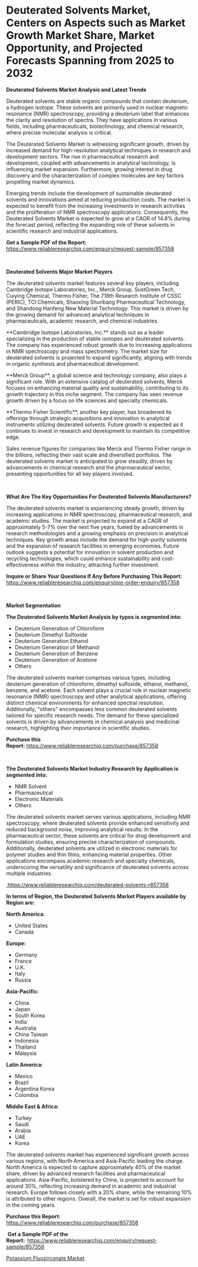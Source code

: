<p><h1>Deuterated Solvents Market, Centers on Aspects such as Market Growth Market Share, Market Opportunity, and Projected Forecasts Spanning from 2025 to 2032</h1></p><p><strong>Deuterated Solvents Market Analysis and Latest Trends</strong></p>
<p><p>Deuterated solvents are stable organic compounds that contain deuterium, a hydrogen isotope. These solvents are primarily used in nuclear magnetic resonance (NMR) spectroscopy, providing a deuterium label that enhances the clarity and resolution of spectra. They have applications in various fields, including pharmaceuticals, biotechnology, and chemical research, where precise molecular analysis is critical.</p><p>The Deuterated Solvents Market is witnessing significant growth, driven by increased demand for high-resolution analytical techniques in research and development sectors. The rise in pharmaceutical research and development, coupled with advancements in analytical technology, is influencing market expansion. Furthermore, growing interest in drug discovery and the characterization of complex molecules are key factors propelling market dynamics.</p><p>Emerging trends include the development of sustainable deuterated solvents and innovations aimed at reducing production costs. The market is expected to benefit from the increasing investments in research activities and the proliferation of NMR spectroscopy applications. Consequently, the Deuterated Solvents Market is expected to grow at a CAGR of 14.8% during the forecast period, reflecting the expanding role of these solvents in scientific research and industrial applications.</p></p>
<p><strong>Get a Sample PDF of the Report:&nbsp;</strong> <a href="https://www.reliableresearchiq.com/enquiry/request-sample/857358?utm_campaign=2284&utm_medium=2&utm_source=Github&utm_content=ia&utm_term=01042025&utm_id=deuterated-solvents">https://www.reliableresearchiq.com/enquiry/request-sample/857358</a></p>
<p>&nbsp;</p>
<p><strong>Deuterated Solvents Major Market Players</strong></p>
<p><p>The deuterated solvents market features several key players, including Cambridge Isotope Laboratories, Inc., Merck Group, SustGreen Tech, Cuiying Chemical, Thermo Fisher, The 718th Research Institute of CSSC (PERIC), TCI Chemicals, Shaoxing Shunbang Pharmaceutical Technology, and Shandong Hanfeng New Material Technology. This market is driven by the growing demand for advanced analytical techniques in pharmaceuticals, academic research, and chemical industries.</p><p>**Cambridge Isotope Laboratories, Inc.** stands out as a leader specializing in the production of stable isotopes and deuterated solvents. The company has experienced robust growth due to increasing applications in NMR spectroscopy and mass spectrometry. The market size for deuterated solvents is projected to expand significantly, aligning with trends in organic synthesis and pharmaceutical development.</p><p>**Merck Group**, a global science and technology company, also plays a significant role. With an extensive catalog of deuterated solvents, Merck focuses on enhancing material quality and sustainability, contributing to its growth trajectory in this niche segment. The company has seen revenue growth driven by a focus on life sciences and specialty chemicals.</p><p>**Thermo Fisher Scientific**, another key player, has broadened its offerings through strategic acquisitions and innovation in analytical instruments utilizing deuterated solvents. Future growth is expected as it continues to invest in research and development to maintain its competitive edge.</p><p>Sales revenue figures for companies like Merck and Thermo Fisher range in the billions, reflecting their vast scale and diversified portfolios. The deuterated solvents market is anticipated to grow steadily, driven by advancements in chemical research and the pharmaceutical sector, presenting opportunities for all key players involved.</p></p>
<p>&nbsp;</p>
<p><strong>What Are The Key Opportunities For Deuterated Solvents Manufacturers?</strong></p>
<p><p>The deuterated solvents market is experiencing steady growth, driven by increasing applications in NMR spectroscopy, pharmaceutical research, and academic studies. The market is projected to expand at a CAGR of approximately 5-7% over the next five years, fueled by advancements in research methodologies and a growing emphasis on precision in analytical techniques. Key growth areas include the demand for high-purity solvents and the expansion of research facilities in emerging economies. Future outlook suggests a potential for innovation in solvent production and recycling technologies, which could enhance sustainability and cost-effectiveness within the industry, attracting further investment.</p></p>
<p><strong>Inquire or Share Your Questions If Any Before Purchasing This Report:</strong> <a href="https://www.reliableresearchiq.com/enquiry/pre-order-enquiry/857358?utm_campaign=2284&utm_medium=2&utm_source=Github&utm_content=ia&utm_term=01042025&utm_id=deuterated-solvents">https://www.reliableresearchiq.com/enquiry/pre-order-enquiry/857358</a></p>
<p>&nbsp;</p>
<p><strong>Market Segmentation</strong></p>
<p><strong>The Deuterated Solvents Market Analysis by types is segmented into:</strong></p>
<p><ul><li>Deuterium Generation of Chloroform</li><li>Deuterium Dimethyl Sulfoxide</li><li>Deuterium Generation Ethanol</li><li>Deuterium Generation of Methanol</li><li>Deuterium Generation of Benzene</li><li>Deuterium Generation of Acetone</li><li>Others</li></ul></p>
<p><p>The deuterated solvents market comprises various types, including deuterium generation of chloroform, dimethyl sulfoxide, ethanol, methanol, benzene, and acetone. Each solvent plays a crucial role in nuclear magnetic resonance (NMR) spectroscopy and other analytical applications, offering distinct chemical environments for enhanced spectral resolution. Additionally, "others" encompasses less common deuterated solvents tailored for specific research needs. The demand for these specialized solvents is driven by advancements in chemical analysis and medicinal research, highlighting their importance in scientific studies.</p></p>
<p><strong>Purchase this Report:&nbsp;</strong><a href="https://www.reliableresearchiq.com/purchase/857358?utm_campaign=2284&utm_medium=2&utm_source=Github&utm_content=ia&utm_term=01042025&utm_id=deuterated-solvents">https://www.reliableresearchiq.com/purchase/857358</a></p>
<p>&nbsp;</p>
<p><strong>The Deuterated Solvents Market Industry Research by Application is segmented into:</strong></p>
<p><ul><li>NMR Solvent</li><li>Pharmaceutical</li><li>Electronic Materials</li><li>Others</li></ul></p>
<p><p>The deuterated solvents market serves various applications, including NMR spectroscopy, where deuterated solvents provide enhanced sensitivity and reduced background noise, improving analytical results. In the pharmaceutical sector, these solvents are critical for drug development and formulation studies, ensuring precise characterization of compounds. Additionally, deuterated solvents are utilized in electronic materials for polymer studies and thin films, enhancing material properties. Other applications encompass academic research and specialty chemicals, underscoring the versatility and significance of deuterated solvents across multiple industries.</p></p>
<p><a href="https://www.reliableresearchiq.com/deuterated-solvents-r857358?utm_campaign=2284&utm_medium=2&utm_source=Github&utm_content=ia&utm_term=01042025&utm_id=deuterated-solvents">&nbsp;https://www.reliableresearchiq.com/deuterated-solvents-r857358</a></p>
<p><strong>In terms of Region, the Deuterated Solvents Market Players available by Region are:</strong></p>
<p>
    <p> <strong> North America: </strong>
        <ul>
            <li>United States</li>
            <li>Canada</li>
        </ul>
        </p> 
    <p> <strong> Europe: </strong>
        <ul>
            <li>Germany</li>
            <li>France</li>
            <li>U.K.</li>
            <li>Italy</li>
            <li>Russia</li>
        </ul>
        </p> 
    <p> <strong> Asia-Pacific: </strong>
        <ul>
            <li>China</li>
            <li>Japan</li>
            <li>South Korea</li>
            <li>India</li>
            <li>Australia</li>
            <li>China Taiwan</li>
            <li>Indonesia</li>
            <li>Thailand</li>
            <li>Malaysia</li>
        </ul>
        </p> 
    <p> <strong> Latin America: </strong>
        <ul>
            <li>Mexico</li>
            <li>Brazil</li>
            <li>Argentina Korea</li>
            <li>Colombia</li>
        </ul>
        </p> 
    <p> <strong> Middle East & Africa: </strong>
        <ul>
            <li>Turkey</li>
            <li>Saudi</li>
            <li>Arabia</li>
            <li>UAE</li>
            <li>Korea</li>
        </ul>
    </p>
    </p>
<p><p>The deuterated solvents market has experienced significant growth across various regions, with North America and Asia-Pacific leading the charge. North America is expected to capture approximately 40% of the market share, driven by advanced research facilities and pharmaceutical applications. Asia-Pacific, bolstered by China, is projected to account for around 30%, reflecting increasing demand in academic and industrial research. Europe follows closely with a 20% share, while the remaining 10% is attributed to other regions. Overall, the market is set for robust expansion in the coming years.</p></p>
<p><strong>Purchase this Report: </strong><a href="https://www.reliableresearchiq.com/purchase/857358?utm_campaign=2284&utm_medium=2&utm_source=Github&utm_content=ia&utm_term=01042025&utm_id=deuterated-solvents">https://www.reliableresearchiq.com/purchase/857358</a></p>
<p>&nbsp;<strong>Get a Sample PDF of the Report:&nbsp;&nbsp;</strong><a href="https://www.reliableresearchiq.com/enquiry/request-sample/857358?utm_campaign=2284&utm_medium=2&utm_source=Github&utm_content=ia&utm_term=01042025&utm_id=deuterated-solvents">https://www.reliableresearchiq.com/enquiry/request-sample/857358</a></p>
<p><strong></strong></p>
<p><p><a href="https://github.com/SanjidaMahmud54/Market-Research-Report-List-2/blob/main/potassium-fluozirconate-market.md?utm_campaign=2284&utm_medium=2&utm_source=Github&utm_content=ia&utm_term=01042025&utm_id=deuterated-solvents">Potassium Fluozirconate Market</a></p></p>